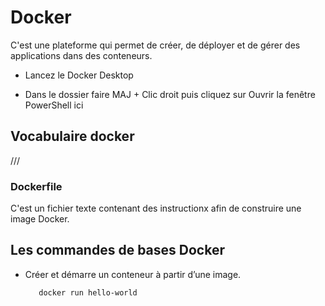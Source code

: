 # Docker

C'est une plateforme qui permet de créer, de déployer et de gérer des applications dans des conteneurs.

- Lancez le Docker Desktop

- Dans le dossier faire MAJ + Clic droit puis cliquez sur Ouvrir la fenêtre PowerShell ici

## Vocabulaire docker
///
### Dockerfile

C'est un fichier texte contenant des instructionx afin de construire une image Docker.

## Les commandes de bases Docker 

- Créer et démarre un conteneur à partir d’une image.

         docker run hello-world

